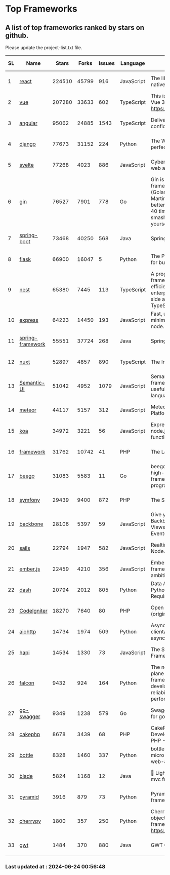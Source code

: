 # Top Frameworks
## A list of top frameworks ranked by stars on github.  
Please update the project-list.txt file.

| SL| Name  | Stars| Forks| Issues | Language | Description | Last Commit |
| --| ------| -----| ---- | ------ | -------- | ----------- | ----------- |
| 1 | [react](https://github.com/facebook/react) | 224510 | 45799 | 916 | JavaScript | The library for web and native user interfaces. | 2024-06-22 16:37:42 |
| 2 | [vue](https://github.com/vuejs/vue) | 207280 | 33633 | 602 | TypeScript | This is the repo for Vue 2. For Vue 3, go to https://github.com/vuejs/core | 2024-06-14 12:52:12 |
| 3 | [angular](https://github.com/angular/angular) | 95062 | 24885 | 1543 | TypeScript | Deliver web apps with confidence 🚀 | 2024-06-21 17:04:45 |
| 4 | [django](https://github.com/django/django) | 77673 | 31152 | 224 | Python | The Web framework for perfectionists with deadlines. | 2024-06-21 19:51:41 |
| 5 | [svelte](https://github.com/sveltejs/svelte) | 77268 | 4023 | 886 | JavaScript | Cybernetically enhanced web apps | 2024-06-23 21:02:43 |
| 6 | [gin](https://github.com/gin-gonic/gin) | 76527 | 7901 | 778 | Go | Gin is a HTTP web framework written in Go (Golang). It features a Martini-like API with much better performance -- up to 40 times faster. If you need smashing performance, get yourself some Gin. | 2024-06-22 14:19:04 |
| 7 | [spring-boot](https://github.com/spring-projects/spring-boot) | 73468 | 40250 | 568 | Java | Spring Boot | 2024-06-22 03:30:50 |
| 8 | [flask](https://github.com/pallets/flask) | 66900 | 16047 | 5 | Python | The Python micro framework for building web applications. | 2024-06-07 19:04:18 |
| 9 | [nest](https://github.com/nestjs/nest) | 65380 | 7445 | 113 | TypeScript | A progressive Node.js framework for building efficient, scalable, and enterprise-grade server-side applications with TypeScript/JavaScript 🚀 | 2024-06-20 07:49:26 |
| 10 | [express](https://github.com/expressjs/express) | 64223 | 14450 | 193 | JavaScript | Fast, unopinionated, minimalist web framework for node. | 2024-06-10 21:19:11 |
| 11 | [spring-framework](https://github.com/spring-projects/spring-framework) | 55551 | 37724 | 268 | Java | Spring Framework | 2024-06-23 15:44:47 |
| 12 | [nuxt](https://github.com/nuxt/nuxt) | 52897 | 4857 | 890 | TypeScript | The Intuitive Vue Framework. | 2024-06-21 11:12:43 |
| 13 | [Semantic-UI](https://github.com/Semantic-Org/Semantic-UI) | 51042 | 4952 | 1079 | JavaScript | Semantic is a UI component framework based around useful principles from natural language. | 2023-01-11 17:05:32 |
| 14 | [meteor](https://github.com/meteor/meteor) | 44117 | 5157 | 312 | JavaScript | Meteor, the JavaScript App Platform | 2024-06-17 17:07:07 |
| 15 | [koa](https://github.com/koajs/koa) | 34972 | 3221 | 56 | JavaScript | Expressive middleware for node.js using ES2017 async functions | 2024-06-20 04:26:12 |
| 16 | [framework](https://github.com/laravel/framework) | 31762 | 10742 | 41 | PHP | The Laravel Framework. | 2024-06-21 15:52:51 |
| 17 | [beego](https://github.com/beego/beego) | 31083 | 5583 | 11 | Go | beego is an open-source, high-performance web framework for the Go programming language. | 2024-05-26 06:25:36 |
| 18 | [symfony](https://github.com/symfony/symfony) | 29439 | 9400 | 872 | PHP | The Symfony PHP framework | 2024-06-22 16:01:40 |
| 19 | [backbone](https://github.com/jashkenas/backbone) | 28106 | 5397 | 59 | JavaScript | Give your JS App some Backbone with Models, Views, Collections, and Events | 2024-03-06 23:22:47 |
| 20 | [sails](https://github.com/balderdashy/sails) | 22794 | 1947 | 582 | JavaScript | Realtime MVC Framework for Node.js | 2024-05-17 22:00:56 |
| 21 | [ember.js](https://github.com/emberjs/ember.js) | 22459 | 4210 | 356 | JavaScript | Ember.js - A JavaScript framework for creating ambitious web applications | 2024-06-17 20:26:28 |
| 22 | [dash](https://github.com/plotly/dash) | 20794 | 2012 | 805 | Python | Data Apps & Dashboards for Python. No JavaScript Required. | 2024-06-21 15:04:56 |
| 23 | [CodeIgniter](https://github.com/bcit-ci/CodeIgniter) | 18270 | 7640 | 80 | PHP | Open Source PHP Framework (originally from EllisLab) | 2024-03-20 03:51:42 |
| 24 | [aiohttp](https://github.com/aio-libs/aiohttp) | 14734 | 1974 | 509 | Python | Asynchronous HTTP client/server framework for asyncio and Python | 2024-06-17 22:07:30 |
| 25 | [hapi](https://github.com/hapijs/hapi) | 14534 | 1330 | 73 | JavaScript | The Simple, Secure Framework Developers Trust | 2024-06-12 08:03:13 |
| 26 | [falcon](https://github.com/falconry/falcon) | 9432 | 924 | 164 | Python | The no-magic web data plane API and microservices framework for Python developers, with a focus on reliability, correctness, and performance at scale. | 2024-05-07 19:30:52 |
| 27 | [go-swagger](https://github.com/go-swagger/go-swagger) | 9349 | 1238 | 579 | Go | Swagger 2.0 implementation for go | 2024-05-13 17:21:38 |
| 28 | [cakephp](https://github.com/cakephp/cakephp) | 8678 | 3439 | 68 | PHP | CakePHP: The Rapid Development Framework for PHP - Official Repository | 2024-06-23 00:10:36 |
| 29 | [bottle](https://github.com/bottlepy/bottle) | 8328 | 1460 | 337 | Python | bottle.py is a fast and simple micro-framework for python web-applications. | 2024-01-03 22:31:48 |
| 30 | [blade](https://github.com/lets-blade/blade) | 5824 | 1168 | 12 | Java | :rocket: Lightning fast and elegant mvc framework for Java8 | 2024-06-17 01:05:35 |
| 31 | [pyramid](https://github.com/Pylons/pyramid) | 3916 | 879 | 73 | Python | Pyramid - A Python web framework | 2024-06-10 16:09:42 |
| 32 | [cherrypy](https://github.com/cherrypy/cherrypy) | 1800 | 357 | 250 | Python | CherryPy is a pythonic, object-oriented HTTP framework.      https://cherrypy.dev | 2024-06-14 15:21:15 |
| 33 | [gwt](https://github.com/gwtproject/gwt) | 1484 | 370 | 880 | Java | GWT Open Source Project | 2024-06-04 17:54:18 |

### Last updated at : 2024-06-24 00:56:48
